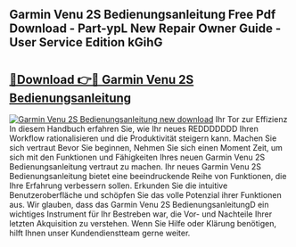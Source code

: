 ## Garmin Venu 2S Bedienungsanleitung Free Pdf Download - Part-ypL New Repair Owner Guide - User Service Edition kGihG

# <h2><a href="http://df1vg2d.blite.top/?on=Garmin+Venu+2S+Bedienungsanleitung">🔗Download 👉🔴 Garmin Venu 2S Bedienungsanleitung</a></h2>

[![Garmin Venu 2S Bedienungsanleitung new download](https://i.imgur.com/lujVjoI.png)](http://df1vg2d.blite.top/?on=Garmin+Venu+2S+Bedienungsanleitung)
Ihr Tor zur Effizienz In diesem Handbuch erfahren Sie, wie Ihr neues REDDDDDDD Ihren Workflow rationalisieren und die Produktivität steigern kann. Machen Sie sich vertraut Bevor Sie beginnen, Nehmen Sie sich einen Moment Zeit, um sich mit den Funktionen und Fähigkeiten Ihres neuen Garmin Venu 2S Bedienungsanleitung vertraut zu machen. Ihr neues Garmin Venu 2S Bedienungsanleitung bietet eine beeindruckende Reihe von Funktionen, die Ihre Erfahrung verbessern sollen. Erkunden Sie die intuitive Benutzeroberfläche und schöpfen Sie das volle Potenzial ihrer Funktionen aus. Wir glauben, dass das Garmin Venu 2S BedienungsanleitungD ein wichtiges Instrument für Ihr Bestreben war, die Vor- und Nachteile Ihrer letzten Akquisition zu verstehen. Wenn Sie Hilfe oder Klärung benötigen, hilft Ihnen unser Kundendienstteam gerne weiter.
